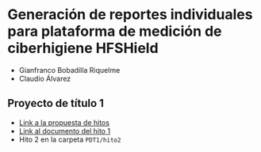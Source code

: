 # Generación de reportes individuales para plataforma de medición de ciberhigiene HFSHield

- Gianfranco Bobadilla Riquelme
- Claudio Álvarez

## Proyecto de título 1

- [Link a la propuesta de hitos](PDT1/documento_de_hitos.pdf)
- [Link al documento del hito 1](PDT1/hito1/Hito1_PDT1_BobadillaRiquelme.pdf)
- Hito 2 en la carpeta `PDT1/hito2`